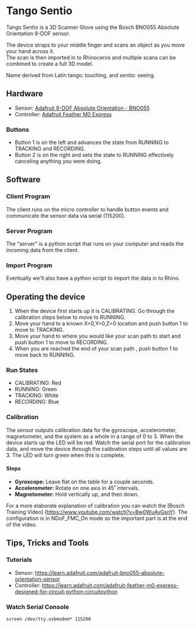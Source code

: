 # Tango Sentio
Tango Sentio is a 3D Scanner Glove using the Bosch BNO055 Absolute Orientation 9-DOF sensor.

The device straps to your middle finger and scans an object as you move your hand across it.  
The scan is then imported in to Rhinoceros and multiple scans can be combined to create a
full 3D model.

Name derived from Latin tango: touching, and sentio: seeing.  

## Hardware
 - Sensor:  [Adafruit 9-DOF Absolute Orientation - BNO055](https://www.adafruit.com/product/2472)
 - Controller:  [Adafruit Feather M0 Express](https://www.adafruit.com/product/3403)

### Buttons
 - Button 1 is on the left and advances the state from RUNNING to TRACKING and RECORDING.
 - Button 2 is on the right and sets the state to RUNNING effectively canceling anything you were doing.

## Software

### Client Program
The client runs on the micro controller to handle button events and communicate
the sensor data via serial (115200).  

### Server Program
The "server" is a python script that runs on your computer and reads the incoming
data from the client.

### Import Program
Eventually we'll also have a python script to import the data in to Rhino.

## Operating the device

1. When the device first starts up it is CALIBRATING.  Go through the calibration
steps below to move to RUNNING.
2. Move your hand to a known X=0,Y=0,Z=0 location and push button 1 to move to TRACKING.
3. Move your hand to where you would like your scan path to start and push button 1 to move to RECORDING.
4. When you are reached the end of your scan path , push button 1 to move back to RUNNING.

### Run States
 - CALIBRATING: Red
 - RUNNING: Green
 - TRACKING: White
 - RECORDING: Blue

### Calibration
The sensor outputs calibration data for the gyroscope, accelerometer,
magnetometer, and the system as a whole in a range of 0 to 3.  When the device
starts up the LED will be red.  Watch the serial port for the calibration data,
and move the device through the calibration steps until all values are 3.  The
LED will turn green when this is complete.

#### Steps
- **Gyroscope:** Leave flat on the table for a couple seconds.
- **Accelerometer:** Rotate on one axis in 45˚ intervals.
- **Magnetometer:** Hold vertically up, and then down.

For a more elaborate explanation of calibration you can watch the
[Bosch Training Video] (https://www.youtube.com/watch?v=Bw0WuAyGsnY). The
configuration is in NDoF_FMC_On mode so the important part is at the end of the
video.

## Tips, Tricks and Tools

### Tutorials
  - Sensor:  https://learn.adafruit.com/adafruit-bno055-absolute-orientation-sensor
  - Controller:  https://learn.adafruit.com/adafruit-feather-m0-express-designed-for-circuit-python-circuitpython

### Watch Serial Console
 ```screen /dev/tty.usbmodem* 115200```
